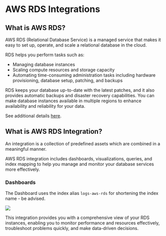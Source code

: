 # AWS RDS Integrations

## What is AWS RDS?

AWS RDS (Relational Database Service) is a managed service that makes it easy to set up, operate, and scale a relational database in the cloud.

RDS helps you perform tasks such as:

- Managing database instances
- Scaling compute resources and storage capacity
- Automating time-consuming administration tasks including hardware provisioning, database setup, patching, and backups

RDS keeps your database up-to-date with the latest patches, and it also provides automatic backups and disaster recovery capabilities. You can make database instances available in multiple regions to enhance availability and reliability for your data.

See additional details [here](https://docs.aws.amazon.com/AmazonRDS/latest/UserGuide/USER_LogAccess.html).

## What is AWS RDS Integration?

An integration is a collection of predefined assets which are combined in a meaningful manner.

AWS RDS integration includes dashboards, visualizations, queries, and index mapping to help you manage and monitor your database services more effectively.

### Dashboards

The Dashboard uses the index alias `logs-aws-rds` for shortening the index name - be advised.

![](../static/dashboard_rds1.png)

This integration provides you with a comprehensive view of your RDS instances, enabling you to monitor performance and resources effectively, troubleshoot problems quickly, and make data-driven decisions.
